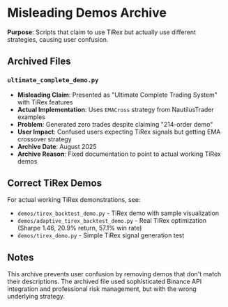 # Misleading Demos Archive

**Purpose**: Scripts that claim to use TiRex but actually use different strategies, causing user confusion.

## Archived Files

### `ultimate_complete_demo.py`
- **Misleading Claim**: Presented as "Ultimate Complete Trading System" with TiRex features
- **Actual Implementation**: Uses `EMACross` strategy from NautilusTrader examples
- **Problem**: Generated zero trades despite claiming "214-order demo" 
- **User Impact**: Confused users expecting TiRex signals but getting EMA crossover strategy
- **Archive Date**: August 2025
- **Archive Reason**: Fixed documentation to point to actual working TiRex demos

## Correct TiRex Demos

For actual working TiRex demonstrations, see:
- `demos/tirex_backtest_demo.py` - TiRex demo with sample visualization
- `demos/adaptive_tirex_backtest_demo.py` - Real TiRex optimization (Sharpe 1.46, 20.9% return, 57.1% win rate)
- `demos/tirex_demo.py` - Simple TiRex signal generation test

## Notes

This archive prevents user confusion by removing demos that don't match their descriptions. The archived file used sophisticated Binance API integration and professional risk management, but with the wrong underlying strategy.